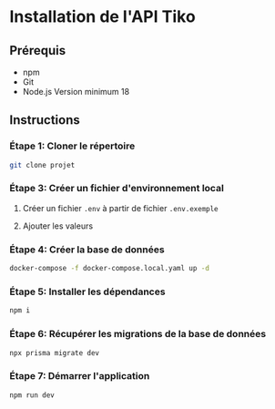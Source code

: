 # Installation de l'API Tiko

## Prérequis

- npm
- Git
- Node.js Version minimum 18

## Instructions

### Étape 1: Cloner le répertoire

```bash
git clone projet
```

### Étape 3: Créer un fichier d'environnement local

1. Créer un fichier `.env` à partir de fichier `.env.exemple`

2. Ajouter les valeurs

### Étape 4: Créer la base de données

```bash
docker-compose -f docker-compose.local.yaml up -d
```

### Étape 5: Installer les dépendances

```bash
npm i
```

### Étape 6: Récupérer les migrations de la base de données

```bash
npx prisma migrate dev
```

### Étape 7: Démarrer l'application

```bash
npm run dev
```
